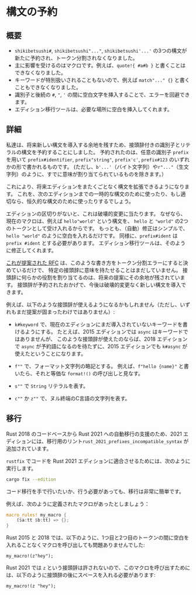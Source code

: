 <!--
# Reserving syntax
-->

# 構文の予約

<!--
## Summary
-->

## 概要

<!--
- `any_identifier#`, `any_identifier"..."`, and `any_identifier'...'` are now reserved
  syntax, and no longer tokenize.
- This is mostly relevant to macros. E.g. `quote!{ #a#b }` is no longer accepted.
- It doesn't treat keywords specially, so e.g. `match"..." {}` is no longer accepted.
- Insert whitespace between the identifier and the subsequent `#`, `"`, or `'`
  to avoid errors.
- Edition migrations will help you insert whitespace in such cases.
-->

- `shikibetsushi#`, `shikibetsushi"..."`, `shikibetsushi'...'` の3つの構文が新たに予約され、トークン分割されなくなりました。
- 主に影響を受けるのはマクロです。例えば、`quote!{ #a#b }` と書くことはできなくなりました。
- キーワードが特別扱いされることもないので、例えば `match"..." {}` と書くこともできなくなりました。
- 識別子と後続の `#`, `"`, `'` の間に空白文字を挿入することで、エラーを回避できます。
- エディション移行ツールは、必要な場所に空白を挿入してくれます。

<!--
## Details
-->

## 詳細

<!--
To make space for new syntax in the future,
we've decided to reserve syntax for prefixed identifiers and literals:
`prefix#identifier`, `prefix"string"`, `prefix'c'`, and `prefix#123`,
where `prefix` can be any identifier.
(Except those prefixes that already have a meaning, such as `b'...'` (byte
strings) and `r"..."` (raw strings).)
-->

私達は、将来新しい構文を導入する余地を残すため、接頭辞付きの識別子とリテラルの構文を予約することにしました。
予約されたのは、任意の識別子 `prefix` を用いて `prefix#identifier`, `prefix"string"`, `prefix'c'`, `prefix#123` のいずれかの形で書かれるものです。
(ただし、`b'...'`（バイト文字列）や`r"..."`（生文字列）のように、すでに意味が割り当てられているものを除きます。）

<!--
This provides syntax we can expand into in the future without requiring an
edition boundary. We may use this for temporary syntax until the next edition,
or for permanent syntax if appropriate.
-->

これにより、将来エディションをまたくごとなく構文を拡張できるようになります。
これを、次のエディションまでの一時的な構文のために使ったり、もし適切なら、恒久的な構文のために使ったりするでしょう。

<!--
Without an edition, this would be a breaking change, since macros can currently
accept syntax such as `hello"world"`, which they will see as two separate
tokens: `hello` and `"world"`. The (automatic) fix is simple though: just
insert a space: `hello "world"`. Likewise, `prefix#ident` should become
`prefix #ident`. Edition migrations will help with this fix.
-->

エディションの区切りがないと、これは破壊的変更に当たります。
なぜなら、現在のマクロは、例えば `hello"world"` という構文を、 `hello` と `"world"` の2つのトークンとして受け入れるからです。
もっとも、（自動）修正はシンプルで、`hello "world"` のように空白を入れるだけです。
同様に、`prefix#ident` は `prefix #ident` とする必要があります。
エディション移行ツールは、そのように修正してくれます。

<!--
Other than turning these into a tokenization error,
[the RFC][10] does not attach a meaning to any prefix yet.
Assigning meaning to specific prefixes is left to future proposals,
which will now&mdash;thanks to reserving these prefixes&mdash;not be breaking changes.
-->

[これが提案された RFC][10] は、このような書き方をトークン分割エラーにすると決めているだけで、
特定の接頭辞に意味を持たせることはまだしていません。
接頭辞に何らかの役割を割り当てるのは、将来の提案にその余地が残されています。
接頭辞が予約されたおかげで、今後は破壊的変更なく新しい構文を導入できます。

<!--
Some new prefixes you might potentially see in the future (though we haven't
committed to any of them yet):
-->

例えば、以下のような接頭辞が使えるようになるかもしれません（ただし、いずれもまだ提案が固まったわけではありません）:

<!--
- `k#keyword` to allow writing keywords that don't exist yet in the current edition.
  For example, while `async` is not a keyword in edition 2015,
  this prefix would've allowed us to accept `k#async` in edition 2015
  without having to wait for edition 2018 to reserve `async` as a keyword.
-->

- `k#keyword` で、現在のエディションにまだ導入されていないキーワードを書けるようにする。
  たとえば、2015 エディションでは `async` はキーワードではありませんが、
  このような接頭辞が使えたのならば、2018 エディションで `async` が予約語になるのを待たずに、2015 エディションでも `k#async` が使えたということになります。

<!--
- `f""` as a short-hand for a format string.
  For example, `f"hello {name}"` as a short-hand for the equivalent `format!()` invocation.
-->

- `f""` で、フォーマット文字列の略記とする。
  例えば、`f"hello {name}"` と書いたら、それと等価な `format!()` の呼び出しと見なす。

<!--
- `s""` for `String` literals.
-->

- `s""` で `String` リテラルを表す。

<!--
- `c""` or `z""` for null-terminated C strings.
-->

- `c""` か `z""` で、ヌル終端のC言語の文字列を表す。

[10]: https://github.com/rust-lang/rfcs/pull/3101


<!--
## Migration 
-->

## 移行

<!--
As a part of the 2021 edition a migration lint, `rust_2021_prefixes_incompatible_syntax`, has been added in order to aid in automatic migration of Rust 2018 codebases to Rust 2021.
-->

Rust 2018 のコードベースから Rust 2021 への自動移行の支援のため、2021 エディションには、移行用のリント`rust_2021_prefixes_incompatible_syntax` が追加されています。

<!--
In order to have `rustfix` migrate your code to be Rust 2021 Edition compatible, run:
-->

`rustfix` でコードを Rust 2021 エディションに適合させるためには、次のように実行します。

```sh
cargo fix --edition
```

<!--
Should you want or need to manually migrate your code, migration is fairly straight-forward.
-->

コード移行を手で行いたいか、行う必要があっても、移行は非常に簡単です。

<!--
Let's say you have a macro that is defined like so:
-->

例えば、次のように定義されたマクロがあったとしましょう：

```rust
macro_rules! my_macro {
    ($a:tt $b:tt) => {};
}
```

<!--
In Rust 2015 and 2018 it's legal for this macro to be called like so with no space between the first token tree and the second:
-->

Rust 2015 と 2018 では、以下のように、1つ目と2つ目のトークンの間に空白を入れることなくマクロを呼び出しても問題ありませんでした:

```rust,ignore
my_macro!(z"hey");
```

<!--
This `z` prefix is no longer allowed in Rust 2021, so in order to call this macro, you must add a space after the prefix like so:
-->

Rust 2021 では `z` という接頭辞は許されないので、このマクロを呼び出すためには、以下のように接頭辞の後にスペースを入れる必要があります:

```rust,ignore
my_macro!(z "hey");
```
